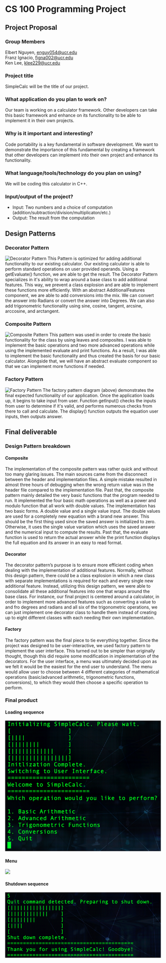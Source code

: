 # CS 100 Programming Project

## Project Proposal

### Group Members
Elbert Nguyen, enguy054@ucr.edu  
Franz Ignacio, figna002@ucr.edu  
Ken Lee, klee229@ucr.edu 
 
### Project title
SimpleCalc will be the title of our project.

### What application do you plan to work on?
Our team is working on a calculator framework. Other developers can take this basic framework and enhance on its functionality to be able to implement it in their own projects.

### Why is it important and interesting?
Code portability is a key fundamental in software development. We want to demonstrate the importance of this fundamental by creating a framework that other developers can implement into their own project and enhance its functionality. 

### What language/tools/technology do you plan on using?
We will be coding this calculator in C++.

### Input/output of the project?
- Input: Two numbers and a choice of computation (addition/subtraction/division/multiplicaton/etc.)
- Output: The result from the computation

## Design Patterns
### Decorator Pattern
![Decorator Pattern](https://github.com/cs100/final-project-elbert-ken-franz/blob/master/class_diagrams/DecoratorPatternUMPFinalProject.jpg)
This Pattern is optimized for adding additional functionality to our existing calculator. 
Our existing calculator is able to perform standard operations on user provided operands. 
Using a getEvaluate() function, we are able to get the result. The Decorator Pattern specializes in it's ability to wrap around a base class to add additional features. This way, we prevent a class explosion and are able to implement these functions more efficiently. With an abstract AdditionalFeatures component, we are able to add conversions into the mix. 
We can convert the answer into Radians or convert the answer into Degrees. We can also add trigonometric functionality using sine, cosine, tangent, arcsine, arccosine, and arctangent.

### Composite Pattern
![Composite Pattern](https://github.com/cs100/final-project-elbert-ken-franz/blob/master/class_diagrams/StrategyPatternFinalProject.jpg)
This pattern was used in order to create the basic functionality for the class by using leaves and composites. I was able to implement the basic operations and two more advanced operations while using the implemented evaluate and print functions. As a result, I was able to implement the basic functionality and thus created the basis for our basic calculator.
Alongside that, we will have an abstract evaluate component so that we can implement more functions if needed.

### Factory Pattern
![Factory Pattern](https://github.com/cs100/final-project-elbert-ken-franz/blob/master/class_diagrams/Factory-Pattern-UML.jpg)
The factory pattern diagram (above) demonstrates the final expected functionality of our application.
Once the application loads up, it begins to take input from user.
Function getInput() checks the inputs from user to determine if it's valid, and performs numerous checks from there to call and calculate.
The display() function outputs the equation user inputs, then outputs answer.

## Final deliverable

### Design Pattern breakdown
#### Composite
The implementation of the composite pattern was rather quick and without too many glaring issues. The main sources came from the disconnect between the header and implementation files. A simple mistake resulted in almost three hours of debugging when the wrong return value was in the header file compared to the implementation file. Past that, the composite pattern mainly detailed the very basic functions that the program needed to run. It implemented the four basic math operations as well as a power and modulo function that all work with double values. The implementation has two basic forms. A double value and a single value input. The double values are used for a completely new equation with a brand new answer. This should be the first thing used since the saved answer is initialized to zero. Otherwise, it uses the single value variation which uses the saved answer and the numerical input to compute the results. Past that, the evaluate function is used to return the actual answer while the print function displays the full equation and its answer in an easy to read format.

#### Decorator
The decorator pattern’s purpose is to ensure more efficient coding when dealing with the implementation of additional features. Normally, without this design pattern, there could be a class explosion in which a new class with separate implementations is required for each and every single new additional feature. Instead, utilizing this design pattern, we were able to consolidate all these additional features into one that wraps around the base class. For instance, our final project is centered around a calculator, in order to implement more advanced features such as converting a value to and fro degrees and radians and all six of the trigonometric operations, we can just implement one decorator class to handle them instead of creating up to eight different classes with each needing their own implementation.

#### Factory
The factory pattern was the final piece to tie everything together. Since the project was designed to be user-interactive, we used factory pattern to implement the user interface. This turned out to be simpler than originally thought, though this did require some modification in implementation of the decorators. For the user interface, a menu was ultimately decided upon as we felt it would be the easiest for the end user to understand. The menu would allow user to choose between 4 different categories of mathematical operations (basic/advanced arithmetic, trigonometric functions, conversions), to which they would then choose a specific operation to perform.

### Final product
#### Loading sequence
![](assets/loadingSequenceMenu.png)

#### Menu
![](assets/menuInputOutput.png)

#### Shutdown sequence
![](assets/shutdownSequence.png)
